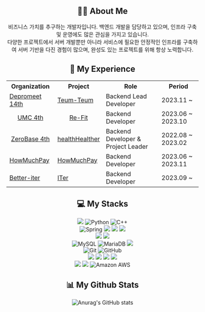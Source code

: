<div align=center> <h2> 🙋‍♂️ About Me </h2></div>
<div align=center> 
비즈니스 가치를 추구하는 개발자입니다.
백엔드 개발을 담당하고 있으며, 인프라 구축 및 운영에도 많은 관심을 가지고 있습니다. <br>
다양한 프로젝트에서 서버 개발뿐만 아니라 서비스에 필요한 안정적인 인프라를 구축하여 서버 기반을 다진 경험이 많으며, 완성도 있는 프로젝트를 위해 항상 노력합니다.
</div>

<div align=center><h2>👥 My Experience </h2></div>
<div align=center> 
<table>
    <tr>
        <th>Organization</th>
        <th>Project</th>
        <th>Role</th>
        <th>Period</th>
    </tr>
    <tr>
        <td><a href="https://www.depromeet.com/">Depromeet 14th</a></td>
        <td><a href="https://github.com/depromeet/teum-teum-server">Teum-Teum</a></td>
        <td>Backend Lead Developer</td>
        <td>2023.11 ~ </td>
    </tr>
    <tr>
        <td><center><a href="https://www.makeus.in/umc">UMC 4th</a></center></td>
        <td><center><a href="https://github.com/RE-FIT">Re-Fit</a></center></td>
        <td>Backend Developer</td>
        <td>2023.06 ~ 2023.10</td>
    </tr>
    <tr>
        <td><center><a href="https://zero-base.co.kr/?gad_source=1&gclid=Cj0KCQiA5rGuBhCnARIsAN11vgRLi-QznUUx7VihDPLcxpbygug1Fs7_6DPFzagK1l1OP56RCuJO2vMaAgnOEALw_wcB">ZeroBase 4th</a></center></td>
        <td><center><a href="https://github.com/healthHealther">healthHealther</a></center></td>
        <td>Backend Developer & Project Leader</td>
        <td>2022.08 ~ 2023.02</td>
    </tr>
    <tr>
        <td><a href="https://frosted-trowel-199.notion.site/6335771955cb45dfae1e46c8629b884a?pvs=4">HowMuchPay</a></td>
        <td><a href="https://github.com/HowMuchPay">HowMuchPay</a></td>
        <td>Backend Developer</td>
        <td>2023.06 ~ 2023.11</td>
    </tr>
    <tr>
        <td><a href="https://songeditor.notion.site/Better-f8d064d36bdc4198b29ce4fb9d76c13f?pvs=4">Better-iter</a></td>
        <td><a href="https://github.com/BETTER-iTER">ITer</td>
        <td>Backend Developer</td>
        <td>2023.09 ~ </td>
    </tr>
</table>

<div align=center><h2>💻 My Stacks</h2></div>

<div align=center> 
    <img src="https://img.shields.io/badge/java-007396?style=for-the-badge&logo=java&logoColor=white"> 
    <img alt="Python" src ="https://img.shields.io/badge/Python-3776AB.svg?&style=for-the-badge&logo=Python&logoColor=white"/>
    <img alt="C++" src ="https://img.shields.io/badge/C++-00599C?style=for-the-badge&logo=C%2B%2B&logoColor=white"/>
    <br>

  <img alt="Spring" src ="https://img.shields.io/badge/Spring-6DB33F.svg?style=for-the-badge&logo=Spring&logoColor=white"/>
  <img src="https://img.shields.io/badge/spring boot-6DB33F?style=for-the-badge&logo=spring boot&logoColor=white">
  <img src="https://img.shields.io/badge/spring Security-6DB33F?style=for-the-badge&logo=spring Security&logoColor=white">
  <img src="https://img.shields.io/badge/spring Cloud-6DB33F?style=for-the-badge&logo=spring Cloud&logoColor=white">
  <br>


<img src="https://img.shields.io/badge/django-092E20?style=for-the-badge&logo=django&logoColor=white">
<img src="https://img.shields.io/badge/kotlin-7F52FF?style=for-the-badge&logo=kotlin&logoColor=white"><br>
<img alt=" MySQL" src ="https://img.shields.io/badge/MySQL-003545.svg?&style=for-the-badge&logo=MySQL&logoColor=white"/>
<img alt=" MariaDB" src ="https://img.shields.io/badge/MariaDB-1F305F.svg?&style=for-the-badge&logo=MariaDB&logoColor=white"/>
<img src="https://img.shields.io/badge/redis-DC382D?style=for-the-badge&logo=redis&logoColor=white"><br>
<img alt="Git" src ="https://img.shields.io/badge/Git-F05032.svg?&style=for-the-badge&logo=Git&logoColor=white"/>
<img alt="GitHub" src ="https://img.shields.io/badge/GitHub-181717.svg?&style=for-the-badge&logo=GitHub&logoColor=white"/><br>
<img src="https://img.shields.io/badge/docker-2496ED?style=for-the-badge&logo=docker&logoColor=white">
<img src="https://img.shields.io/badge/nginx-009639?style=for-the-badge&logo=nginx&logoColor=white">
<img src="https://img.shields.io/badge/kafka-231F20?style=for-the-badge&logo=apache kafka&logoColor=white">
<img src="https://img.shields.io/badge/RabbitMQ-F6600?style=for-the-badge&logo=RabbitMQ&logoColor=white"><br>
<img src="https://img.shields.io/badge/linux-FCC624?style=for-the-badge&logo=linux&logoColor=white">
<img src="https://img.shields.io/badge/macos-0A222E?style=for-the-badge&logo=macos&logoColor=white">
<img alt="Amazon AWS" src ="https://img.shields.io/badge/Amazon AWS-FF9900.svg?&style=for-the-badge&logo=Amazon AWS&logoColor=white"/>
</div>


<div align=center> <h2> 📊 My Github Stats</h2></div> 
<div align=center> 
    
![Anurag's GitHub stats](https://github-readme-stats.vercel.app/api?username=choidongkuen&show_icons=true&theme=nightowl)
